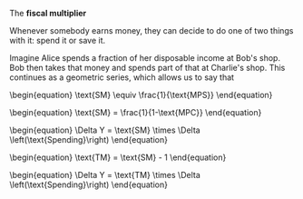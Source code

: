 The **fiscal multiplier**

Whenever somebody earns money, they can decide to do one of two things with it: spend it or save it. 

Imagine Alice spends a fraction of her disposable income at Bob's shop. Bob then takes that money and spends part of that at Charlie's shop. This continues as a geometric series, which allows us to say that

\begin{equation}
\text{SM} \equiv \frac{1}{\text{MPS}}
\end{equation}

\begin{equation}
\text{SM} = \frac{1}{1-\text{MPC}}
\end{equation}

\begin{equation}
\Delta Y = \text{SM} \times \Delta \left(\text{Spending}\right)
\end{equation}


\begin{equation}
\text{TM} = \text{SM} - 1
\end{equation}

\begin{equation}
\Delta Y = \text{TM} \times \Delta \left(\text{Spending}\right)
\end{equation}
